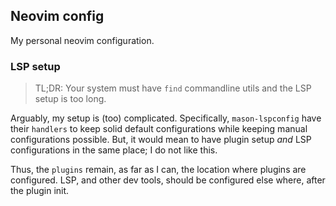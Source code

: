 ## Neovim config

My personal neovim configuration.

### LSP setup

> TL;DR: Your system must have `find` commandline utils and the LSP setup is too long.

Arguably, my setup is (too) complicated. Specifically, `mason-lspconfig` have their `handlers` to keep solid default configurations while keeping manual configurations possible. But, it would mean to have plugin setup *and* LSP configurations in the same place; I do not like this.

Thus, the `plugins` remain, as far as I can, the location where plugins are configured. LSP, and other dev tools, should be configured else where, after the plugin init. 

